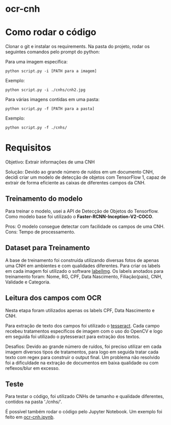 # ocr-cnh

# Como rodar o código
Clonar o git e instalar os requirements. Na pasta do projeto, rodar os seguintes comandos pelo prompt do python:

Para uma imagem específica:
```
python script.py -i [PATH para a imagem]
```
Exemplo:
```
python script.py -i ./cnhs/cnh2.jpg
```

Para várias imagens contidas em uma pasta:
```
python script.py -f [PATH para a pasta]
```
Exemplo:
```
python script.py -f ./cnhs/
```

# Requisitos
Objetivo: Extrair informações de uma CNH

Solução: Devido ao grande número de ruídos em um documento CNH, decidi criar um modelo de detecção de objetos com TensorFlow 1, capaz de extrair de forma eficiente as caixas de diferentes campos da CNH.

## Treinamento do modelo
Para treinar o modelo, usei a API de Detecção de Objetos do Tensorflow. Como modelo base foi utilizado o <b>Faster-RCNN-Inception-V2-COCO</b>.

Pros: O modelo consegue detectar com facilidade os campos de uma CNH.
Cons: Tempo de processamento.

## Dataset para Treinamento
A base de treinamento foi construída utilizando diversas fotos de apenas uma CNH em ambientes e com qualidades diferentes. Para criar os labels em cada imagem foi utilizado o software <a href="https://github.com/tzutalin/labelImg">labelImg</a>. Os labels anotados para treinamento foram: Nome, RG, CPF, Data Nascimento, Filiação(pais), CNH, Validade e Categoria.

## Leitura dos campos com OCR
Nesta etapa foram utilizados apenas os labels CPF, Data Nascimento e CNH.

Para extração de texto dos campos foi utilizado o <a href="https://github.com/tesseract-ocr/tesseract">tesseract</a>. Cada campo recebeu tratamentos específicos de imagem com o uso do OpenCV e logo em seguida foi utilizado o pytesseract para extração dos textos.

Desafios: Devido ao grande número de ruídos, foi preciso utilizar em cada imagem diversos tipos de tratamentos, para logo em seguida tratar cada texto com regex para construir o output final. Um problema não resolvido foi a dificuldade na extração de documentos em baixa qualidade ou com reflexos/blur em excesso.

## Teste
Para testar o código, foi utilizado CNHs de tamanho e qualidade diferentes, contidos na pasta './cnhs/'.

É possível também rodar o código pelo Jupyter Notebook. Um exemplo foi feito em <a href="https://github.com/Diegobm99/ocr-cnh/blob/master/ocr-cnh.ipynb">ocr-cnh.ipynb</a>.
